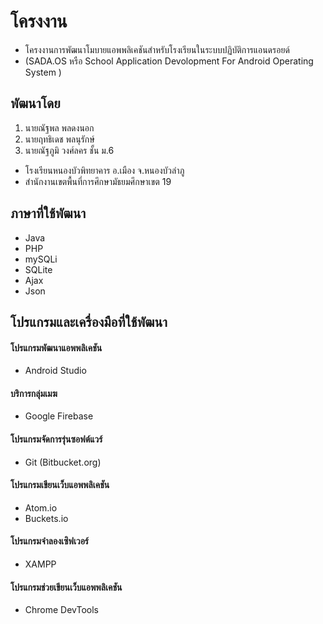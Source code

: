 # โครงงาน #

* โครงงานการพัฒนาโมบายแอพพลิเคชันสำหรับโรงเรียนในระบบปฏิบัติการแอนดรอยด์ 
* (SADA.OS หรือ School Application Devolopment For Android Operating System )

## พัฒนาโดย ##

1. นายณัฐพล พลดงนอก
2. นายฤทธิเดช พลนุรักษ์
3. นายณัฐภูมิ วงศ์ลคร
ชั้น ม.6 

* โรงเรียนหนองบัวพิทยาคาร อ.เมือง จ.หนองบัวลำภู
* สำนักงานเขตพื้นที่การศึกษามัธยมศึกษาเขต 19

## ภาษาที่ใช้พัฒนา ##

* Java
* PHP
* mySQLi
* SQLite
* Ajax
* Json

## โปรแกรมและเครื่องมือที่ใช้พัฒนา ##

#### โปรแกรมพัฒนาแอพพลิเคชัน
* Android Studio

#### บริการกลุ่มเมฆ
* Google Firebase

#### โปรแกรมจัดการรุ่นซอฟต์แวร์
* Git (Bitbucket.org)

#### โปรแกรมเขียนเว็บแอพพลิเคชัน
* Atom.io
* Buckets.io

#### โปรแกรมจำลองเซิฟเวอร์
* XAMPP

#### โปรแกรมช่วยเขียนเว็บแอพพลิเคชัน
* Chrome DevTools